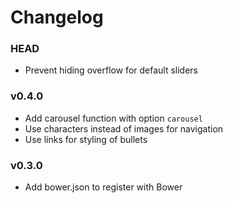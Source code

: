 # Changelog

### HEAD
* Prevent hiding overflow for default sliders

### v0.4.0
* Add carousel function with option `carousel`
* Use characters instead of images for navigation
* Use links for styling of bullets

### v0.3.0
* Add bower.json to register with Bower
